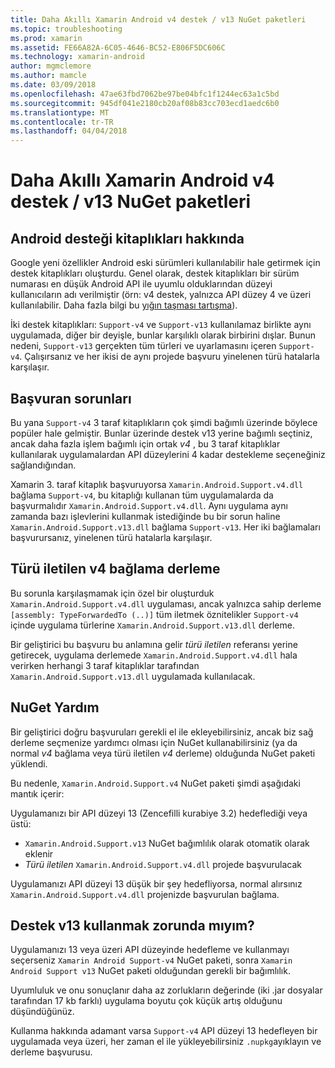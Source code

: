 ```yaml
---
title: Daha Akıllı Xamarin Android v4 destek / v13 NuGet paketleri
ms.topic: troubleshooting
ms.prod: xamarin
ms.assetid: FE66A82A-6C05-4646-BC52-E806F5DC606C
ms.technology: xamarin-android
author: mgmclemore
ms.author: mamcle
ms.date: 03/09/2018
ms.openlocfilehash: 47ae63fbd7062be97be04bfc1f1244ec63a1c5bd
ms.sourcegitcommit: 945df041e2180cb20af08b83cc703ecd1aedc6b0
ms.translationtype: MT
ms.contentlocale: tr-TR
ms.lasthandoff: 04/04/2018
---
```

# <a name="smarter-xamarin-android-support-v4--v13-nuget-packages"></a>Daha Akıllı Xamarin Android v4 destek / v13 NuGet paketleri

## <a name="about-the-android-support-libraries"></a>Android desteği kitaplıkları hakkında

Google yeni özellikler Android eski sürümleri kullanılabilir hale getirmek için destek kitaplıkları oluşturdu. Genel olarak, destek kitaplıkları bir sürüm numarası en düşük Android API ile uyumlu olduklarından düzeyi kullanıcıların adı verilmiştir (örn: v4 destek, yalnızca API düzey 4 ve üzeri kullanılabilir. Daha fazla bilgi bu [yığın taşması tartışma](http://stackoverflow.com/questions/9926403/android-support-package-compatibility-library-use-v4-or-v13)). 

İki destek kitaplıkları: `Support-v4` ve `Support-v13` kullanılamaz birlikte aynı uygulamada, diğer bir deyişle, bunlar karşılıklı olarak birbirini dışlar. Bunun nedeni, `Support-v13` gerçekten tüm türleri ve uyarlamasını içeren `Support-v4`. Çalışırsanız ve her ikisi de aynı projede başvuru yinelenen türü hatalarla karşılaşır.

## <a name="problems-with-referencing"></a>Başvuran sorunları

Bu yana `Support-v4` 3 taraf kitaplıkların çok şimdi bağımlı üzerinde böylece popüler hale gelmiştir. Bunlar üzerinde destek v13 yerine bağımlı seçtiniz, ancak daha fazla işlem bağımlı için ortak _v4_ , bu 3 taraf kitaplıklar kullanılarak uygulamalardan API düzeylerini 4 kadar destekleme seçeneğiniz sağlandığından.

Xamarin 3. taraf kitaplık başvuruyorsa `Xamarin.Android.Support.v4.dll` bağlama `Support-v4`, bu kitaplığı kullanan tüm uygulamalarda da başvurmalıdır `Xamarin.Android.Support.v4.dll`. Aynı uygulama aynı zamanda bazı işlevlerini kullanmak istediğinde bu bir sorun haline `Xamarin.Android.Support.v13.dll` bağlama `Support-v13`. Her iki bağlamaları başvurursanız, yinelenen türü hatalarla karşılaşır.

## <a name="type-forwarded-v4-binding-assembly"></a>Türü iletilen v4 bağlama derleme

Bu sorunla karşılaşmamak için özel bir oluşturduk `Xamarin.Android.Support.v4.dll` uygulaması, ancak yalnızca sahip derleme `[assembly: TypeForwardedTo (..)]` tüm iletmek öznitelikler `Support-v4` içinde uygulama türlerine `Xamarin.Android.Support.v13.dll` derleme.

Bir geliştirici bu başvuru bu anlamına gelir _türü iletilen_ referansı yerine getirecek, uygulama derlemede `Xamarin.Android.Support.v4.dll` hala verirken herhangi 3 taraf kitaplıklar tarafından `Xamarin.Android.Support.v13.dll` uygulamada kullanılacak.

## <a name="nuget-assistance"></a>NuGet Yardım

Bir geliştirici doğru başvuruları gerekli el ile ekleyebilirsiniz, ancak biz sağ derleme seçmenize yardımcı olması için NuGet kullanabilirsiniz (ya da normal _v4_ bağlama veya türü iletilen _v4_ derleme) olduğunda NuGet paketi yüklendi.

Bu nedenle, `Xamarin.Android.Support.v4` NuGet paketi şimdi aşağıdaki mantık içerir:

Uygulamanızı bir API düzeyi 13 (Zencefilli kurabiye 3.2) hedeflediği veya üstü:

*   `Xamarin.Android.Support.v13` NuGet bağımlılık olarak otomatik olarak eklenir
*   _Türü iletilen_ `Xamarin.Android.Support.v4.dll` projede başvurulacak

Uygulamanızı API düzeyi 13 düşük bir şey hedefliyorsa, normal alırsınız `Xamarin.Android.Support.v4.dll` projenizde başvurulan bağlama.

## <a name="do-i-have-to-use-support-v13"></a>Destek v13 kullanmak zorunda mıyım?

Uygulamanızı 13 veya üzeri API düzeyinde hedefleme ve kullanmayı seçerseniz `Xamarin Android Support-v4` NuGet paketi, sonra `Xamarin Android Support v13` NuGet paketi olduğundan gerekli bir bağımlılık.

Uyumluluk ve onu sonuçlanır daha az zorlukların değerinde (iki .jar dosyalar tarafından 17 kb farklı) uygulama boyutu çok küçük artış olduğunu düşündüğünüz.

Kullanma hakkında adamant varsa `Support-v4` API düzeyi 13 hedefleyen bir uygulamada veya üzeri, her zaman el ile yükleyebilirsiniz `.nupkg`ayıklayın ve derleme başvurusu.

